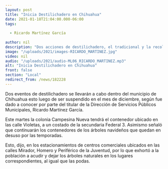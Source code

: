 ```yaml
---
layout: post
title: "Inicia Destilichadero en Chihuahua"
date: 2021-01-18T21:04:00.000-06:00
tags:
  
  - Ricardo Martínez García
  
author: nil
description: "Dos acciones de destilichadero, el tradicional y la recolección de árboles de navidad."
image: "/uploads/2021/images-RICARDO_MARTINEZ.jpg"
video: nil
audio: "/uploads/2021/audio-ML06_RICARDO_MARTINEZ.mp3"
alt: "Inicia Destilichadero en Chihuahua"
front: false
section: "Local"
redirect_from: /news/182228
---
```


Dos eventos de destilichadero se llevarán a cabo dentro del municipio de Chihuahua esto luego de ser suspendido en el mes de diciembre, según fue dado a conocer por parte del titular de la Dirección de Servicios Públicos Municipales, Ricardo Martínez García.

Este martes la colonia Campesina Nueva tendrá el contenedor ubicado en las calle Violetas, a un costado de la secundaria Federal 3. Asimismo señaló que continuarán los contenedores de los árboles navideños que quedan en desuso por las temporadas.

Esto, dijo, en los estacionamientos de centros comerciales ubicados en las calles Mirador, Homero y Periférico de la Juventud, por lo que exhortó a la población a acudir y dejar los árboles naturales en los lugares correspondientes, al igual que las podas.